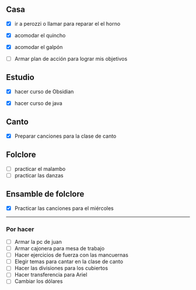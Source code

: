 ## Casa
- [x] ir a perozzi o llamar para reparar el el horno
- [x] acomodar el quincho 
- [x] acomodar el galpón
- [ ] Armar plan de acción para lograr mis objetivos 


## Estudio
- [x] hacer curso de Obsidian 
- [x] hacer curso de java



## Canto
- [x] Preparar canciones para la clase de canto


## Folclore
- [ ] practicar el malambo
- [ ] practicar las danzas 

## Ensamble de folclore
- [x] Practicar las canciones para el miércoles

---------
### Por hacer 
- [ ] Armar la pc de juan
- [ ] Armar cajonera para mesa de trabajo
- [ ] Hacer ejercicios de fuerza con las mancuernas
- [ ] Elegir temas para cantar en la clase de canto
- [ ] Hacer las divisiones para los cubiertos
- [ ] Hacer transferencia para Ariel 
- [ ] Cambiar los dólares 